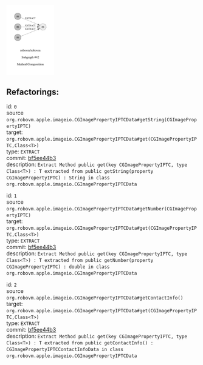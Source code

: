 <img src=subgraph_atomic_42.svg width=25%>

## Refactorings:

id: `0`\
source `org.robovm.apple.imageio.CGImagePropertyIPTCData#getString(CGImagePropertyIPTC)`\
target: `org.robovm.apple.imageio.CGImagePropertyIPTCData#get(CGImagePropertyIPTC,Class<T>)`\
type: `EXTRACT`\
commit: [bf5ee44b3](https://github.com/robovm/robovm/commit/bf5ee44b3b576e01ab09cae9f50300417b01dc07)\
description: `Extract Method public get(key CGImagePropertyIPTC, type Class<T>) : T extracted from public getString(property CGImagePropertyIPTC) : String in class org.robovm.apple.imageio.CGImagePropertyIPTCData`

id: `1`\
source `org.robovm.apple.imageio.CGImagePropertyIPTCData#getNumber(CGImagePropertyIPTC)`\
target: `org.robovm.apple.imageio.CGImagePropertyIPTCData#get(CGImagePropertyIPTC,Class<T>)`\
type: `EXTRACT`\
commit: [bf5ee44b3](https://github.com/robovm/robovm/commit/bf5ee44b3b576e01ab09cae9f50300417b01dc07)\
description: `Extract Method public get(key CGImagePropertyIPTC, type Class<T>) : T extracted from public getNumber(property CGImagePropertyIPTC) : double in class org.robovm.apple.imageio.CGImagePropertyIPTCData`

id: `2`\
source `org.robovm.apple.imageio.CGImagePropertyIPTCData#getContactInfo()`\
target: `org.robovm.apple.imageio.CGImagePropertyIPTCData#get(CGImagePropertyIPTC,Class<T>)`\
type: `EXTRACT`\
commit: [bf5ee44b3](https://github.com/robovm/robovm/commit/bf5ee44b3b576e01ab09cae9f50300417b01dc07)\
description: `Extract Method public get(key CGImagePropertyIPTC, type Class<T>) : T extracted from public getContactInfo() : CGImagePropertyIPTCContactInfoData in class org.robovm.apple.imageio.CGImagePropertyIPTCData`


